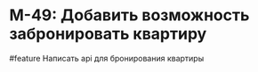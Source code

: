 # M-49: Добавить возможность забронировать квартиру
#feature 
Написать api для бронирования квартиры